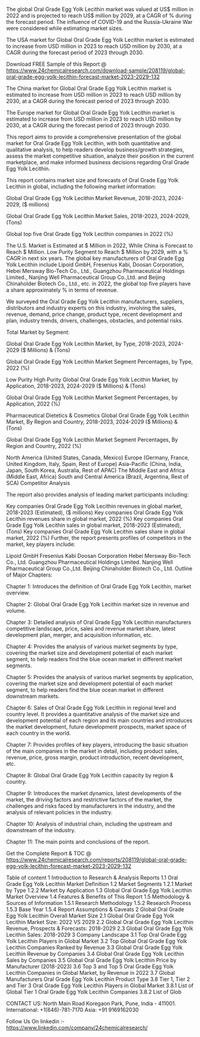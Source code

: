 The global Oral Grade Egg Yolk Lecithin market was valued at US$ million in 2022 and is projected to reach US$ million by 2029, at a CAGR of % during the forecast period. The influence of COVID-19 and the Russia-Ukraine War were considered while estimating market sizes.

The USA market for Global Oral Grade Egg Yolk Lecithin market is estimated to increase from USD million in 2023 to reach USD million by 2030, at a CAGR during the forecast period of 2023 through 2030.

Download FREE Sample of this Report @ https://www.24chemicalresearch.com/download-sample/208119/global-oral-grade-egg-yolk-lecithin-forecast-market-2023-2029-132

The China market for Global Oral Grade Egg Yolk Lecithin market is estimated to increase from USD million in 2023 to reach USD million by 2030, at a CAGR during the forecast period of 2023 through 2030.

The Europe market for Global Oral Grade Egg Yolk Lecithin market is estimated to increase from USD million in 2023 to reach USD million by 2030, at a CAGR during the forecast period of 2023 through 2030.

This report aims to provide a comprehensive presentation of the global market for Oral Grade Egg Yolk Lecithin, with both quantitative and qualitative analysis, to help readers develop business/growth strategies, assess the market competitive situation, analyze their position in the current marketplace, and make informed business decisions regarding Oral Grade Egg Yolk Lecithin.

This report contains market size and forecasts of Oral Grade Egg Yolk Lecithin in global, including the following market information:

Global Oral Grade Egg Yolk Lecithin Market Revenue, 2018-2023, 2024-2029, ($ millions)

Global Oral Grade Egg Yolk Lecithin Market Sales, 2018-2023, 2024-2029, (Tons)

Global top five Oral Grade Egg Yolk Lecithin companies in 2022 (%)

The U.S. Market is Estimated at $ Million in 2022, While China is Forecast to Reach $ Million.
Low Purity Segment to Reach $ Million by 2029, with a % CAGR in next six years.
The global key manufacturers of Oral Grade Egg Yolk Lecithin include Lipoid GmbH, Fresenius Kabi, Doosan Corporation, Hebei Mersway Bio-Tech Co., Ltd., Guangzhou Pharmaceutical Holdings Limited., Nanjing Well Pharmaceutical Group Co.,Ltd. and Beijing Chinaholder Biotech Co., Ltd., etc. in 2022, the global top five players have a share approximately % in terms of revenue.

We surveyed the Oral Grade Egg Yolk Lecithin manufacturers, suppliers, distributors and industry experts on this industry, involving the sales, revenue, demand, price change, product type, recent development and plan, industry trends, drivers, challenges, obstacles, and potential risks.

Total Market by Segment:

Global Oral Grade Egg Yolk Lecithin Market, by Type, 2018-2023, 2024-2029 ($ Millions) & (Tons)

Global Oral Grade Egg Yolk Lecithin Market Segment Percentages, by Type, 2022 (%)

Low Purity
High Purity
Global Oral Grade Egg Yolk Lecithin Market, by Application, 2018-2023, 2024-2029 ($ Millions) & (Tons)

Global Oral Grade Egg Yolk Lecithin Market Segment Percentages, by Application, 2022 (%)

Pharmaceutical
Dietetics & Cosmetics
Global Oral Grade Egg Yolk Lecithin Market, By Region and Country, 2018-2023, 2024-2029 ($ Millions) & (Tons)

Global Oral Grade Egg Yolk Lecithin Market Segment Percentages, By Region and Country, 2022 (%)

North America (United States, Canada, Mexico)
Europe (Germany, France, United Kingdom, Italy, Spain, Rest of Europe)
Asia-Pacific (China, India, Japan, South Korea, Australia, Rest of APAC)
The Middle East and Africa (Middle East, Africa)
South and Central America (Brazil, Argentina, Rest of SCA)
Competitor Analysis

The report also provides analysis of leading market participants including:

Key companies Oral Grade Egg Yolk Lecithin revenues in global market, 2018-2023 (Estimated), ($ millions)
Key companies Oral Grade Egg Yolk Lecithin revenues share in global market, 2022 (%)
Key companies Oral Grade Egg Yolk Lecithin sales in global market, 2018-2023 (Estimated), (Tons)
Key companies Oral Grade Egg Yolk Lecithin sales share in global market, 2022 (%)
Further, the report presents profiles of competitors in the market, key players include:

Lipoid GmbH
Fresenius Kabi
Doosan Corporation
Hebei Mersway Bio-Tech Co., Ltd.
Guangzhou Pharmaceutical Holdings Limited.
Nanjing Well Pharmaceutical Group Co.,Ltd.
Beijing Chinaholder Biotech Co., Ltd.
Outline of Major Chapters:

Chapter 1: Introduces the definition of Oral Grade Egg Yolk Lecithin, market overview.

Chapter 2: Global Oral Grade Egg Yolk Lecithin market size in revenue and volume.

Chapter 3: Detailed analysis of Oral Grade Egg Yolk Lecithin manufacturers competitive landscape, price, sales and revenue market share, latest development plan, merger, and acquisition information, etc.

Chapter 4: Provides the analysis of various market segments by type, covering the market size and development potential of each market segment, to help readers find the blue ocean market in different market segments.

Chapter 5: Provides the analysis of various market segments by application, covering the market size and development potential of each market segment, to help readers find the blue ocean market in different downstream markets.

Chapter 6: Sales of Oral Grade Egg Yolk Lecithin in regional level and country level. It provides a quantitative analysis of the market size and development potential of each region and its main countries and introduces the market development, future development prospects, market space of each country in the world.

Chapter 7: Provides profiles of key players, introducing the basic situation of the main companies in the market in detail, including product sales, revenue, price, gross margin, product introduction, recent development, etc.

Chapter 8: Global Oral Grade Egg Yolk Lecithin capacity by region & country.

Chapter 9: Introduces the market dynamics, latest developments of the market, the driving factors and restrictive factors of the market, the challenges and risks faced by manufacturers in the industry, and the analysis of relevant policies in the industry.

Chapter 10: Analysis of industrial chain, including the upstream and downstream of the industry.

Chapter 11: The main points and conclusions of the report.

Get the Complete Report & TOC @ https://www.24chemicalresearch.com/reports/208119/global-oral-grade-egg-yolk-lecithin-forecast-market-2023-2029-132

Table of content
1 Introduction to Research & Analysis Reports
1.1 Oral Grade Egg Yolk Lecithin Market Definition
1.2 Market Segments
1.2.1 Market by Type
1.2.2 Market by Application
1.3 Global Oral Grade Egg Yolk Lecithin Market Overview
1.4 Features & Benefits of This Report
1.5 Methodology & Sources of Information
1.5.1 Research Methodology
1.5.2 Research Process
1.5.3 Base Year
1.5.4 Report Assumptions & Caveats
2 Global Oral Grade Egg Yolk Lecithin Overall Market Size
2.1 Global Oral Grade Egg Yolk Lecithin Market Size: 2022 VS 2029
2.2 Global Oral Grade Egg Yolk Lecithin Revenue, Prospects & Forecasts: 2018-2029
2.3 Global Oral Grade Egg Yolk Lecithin Sales: 2018-2029
3 Company Landscape
3.1 Top Oral Grade Egg Yolk Lecithin Players in Global Market
3.2 Top Global Oral Grade Egg Yolk Lecithin Companies Ranked by Revenue
3.3 Global Oral Grade Egg Yolk Lecithin Revenue by Companies
3.4 Global Oral Grade Egg Yolk Lecithin Sales by Companies
3.5 Global Oral Grade Egg Yolk Lecithin Price by Manufacturer (2018-2023)
3.6 Top 3 and Top 5 Oral Grade Egg Yolk Lecithin Companies in Global Market, by Revenue in 2022
3.7 Global Manufacturers Oral Grade Egg Yolk Lecithin Product Type
3.8 Tier 1, Tier 2 and Tier 3 Oral Grade Egg Yolk Lecithin Players in Global Market
3.8.1 List of Global Tier 1 Oral Grade Egg Yolk Lecithin Companies
3.8.2 List of Glob

CONTACT US:
North Main Road Koregaon Park, Pune, India - 411001.
International: +1(646)-781-7170
Asia: +91 9169162030

Follow Us On linkedin :- https://www.linkedin.com/company/24chemicalresearch/
